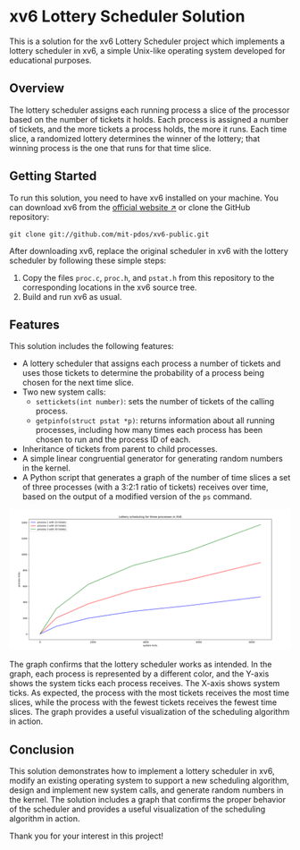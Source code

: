 
# xv6 Lottery Scheduler Solution

This is a solution for the xv6 Lottery Scheduler project which implements a lottery scheduler in xv6, a simple Unix-like operating system developed for educational purposes.

## Overview

The lottery scheduler assigns each running process a slice of the processor based on the number of tickets it holds. Each process is assigned a number of tickets, and the more tickets a process holds, the more it runs. Each time slice, a randomized lottery determines the winner of the lottery; that winning process is the one that runs for that time slice.

## Getting Started

To run this solution, you need to have xv6 installed on your machine. You can download xv6 from the [official website ↗](https://pdos.csail.mit.edu/6.828/2018/xv6.html) or clone the GitHub repository:

```
git clone git://github.com/mit-pdos/xv6-public.git
```

After downloading xv6, replace the original scheduler in xv6 with the lottery scheduler by following these simple steps:

1. Copy the files `proc.c`, `proc.h`, and `pstat.h` from this repository to the corresponding locations in the xv6 source tree.
2. Build and run xv6 as usual.

## Features

This solution includes the following features:

- A lottery scheduler that assigns each process a number of tickets and uses those tickets to determine the probability of a process being chosen for the next time slice.
- Two new system calls:
  - `settickets(int number)`: sets the number of tickets of the calling process.
  - `getpinfo(struct pstat *p)`: returns information about all running processes, including how many times each process has been chosen to run and the process ID of each.
- Inheritance of tickets from parent to child processes.
- A simple linear congruential generator for generating random numbers in the kernel.
- A Python script that generates a graph of the number of time slices a set of three processes (with a 3:2:1 ratio of tickets) receives over time, based on the output of a modified version of the `ps` command.

![image](https://github.com/MohamedSa3eed/OSTEP/blob/master/scheduling-xv6-lottery/graph/graph.png?raw=true)

The graph confirms that the lottery scheduler works as intended. In the graph, each process is represented by a different color, and the Y-axis shows the system ticks each process receives. The X-axis shows system ticks. As expected, the process with the most tickets receives the most time slices, while the process with the fewest tickets receives the fewest time slices. The graph provides a useful visualization of the scheduling algorithm in action.

## Conclusion

This solution demonstrates how to implement a lottery scheduler in xv6, modify an existing operating system to support a new scheduling algorithm, design and implement new system calls, and generate random numbers in the kernel. The solution includes a graph that confirms the proper behavior of the scheduler and provides a useful visualization of the scheduling algorithm in action.

Thank you for your interest in this project!
